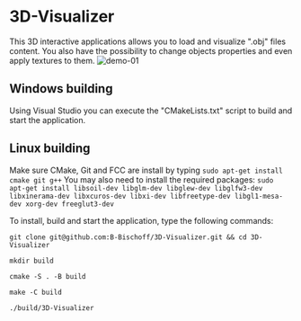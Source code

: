 # 3D-Visualizer
This 3D interactive applications allows you to load and visualize ".obj" files content.
You also have the possibility to change objects properties and even apply textures to them.
![demo-01](https://user-images.githubusercontent.com/79707661/187076055-c2d550ef-ac46-4d9c-8461-3c2d6dfa0d6d.png)

## Windows building
Using Visual Studio you can execute the "CMakeLists.txt" script to build and start the application.

## Linux building
Make sure CMake, Git and FCC are install by typing `sudo apt-get install cmake git g++`
You may also need to install the required packages: `sudo apt-get install libsoil-dev libglm-dev libglew-dev libglfw3-dev libxinerama-dev libxcuros-dev libxi-dev libfreetype-dev libgl1-mesa-dev xorg-dev freeglut3-dev`

To install, build and start the application, type the following commands:

`git clone git@github.com:B-Bischoff/3D-Visualizer.git && cd 3D-Visualizer`

`mkdir build`

`cmake -S . -B build`

`make -C build`

`./build/3D-Visualizer`
